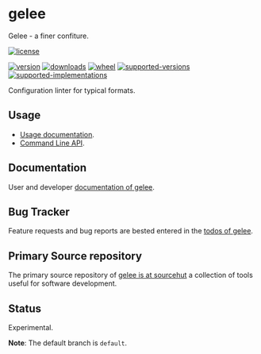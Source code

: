 # gelee

Gelee - a finer confiture.

[![license](https://img.shields.io/github/license/sthagen/solid-umbrella.svg?style=flat)](https://github.com/sthagen/solid-umbrella/blob/default/LICENSE)

[![version](https://img.shields.io/pypi/v/gelee.svg?style=flat)](https://pypi.python.org/pypi/gelee/)
[![downloads](https://pepy.tech/badge/gelee/month)](https://pepy.tech/project/gelee)
[![wheel](https://img.shields.io/pypi/wheel/gelee.svg?style=flat)](https://pypi.python.org/pypi/gelee/)
[![supported-versions](https://img.shields.io/pypi/pyversions/gelee.svg?style=flat)](https://pypi.python.org/pypi/gelee/)
[![supported-implementations](https://img.shields.io/pypi/implementation/gelee.svg?style=flat)](https://pypi.python.org/pypi/gelee/)

Configuration linter for typical formats.

## Usage

* [Usage documentation](https://codes.dilettant.life/docs/gelee/usage).
* [Command Line API](https://codes.dilettant.life/docs/gelee/api).
## Documentation

User and developer [documentation of gelee](https://codes.dilettant.life/docs/gelee).

## Bug Tracker

Feature requests and bug reports are bested entered in the [todos of gelee](https://todo.sr.ht/~sthagen/gelee).
## Primary Source repository

The primary source repository of [gelee is at sourcehut](https://git.sr.ht/~sthagen/gelee)
a collection of tools useful for software development.

## Status

Experimental.

**Note**: The default branch is `default`.
